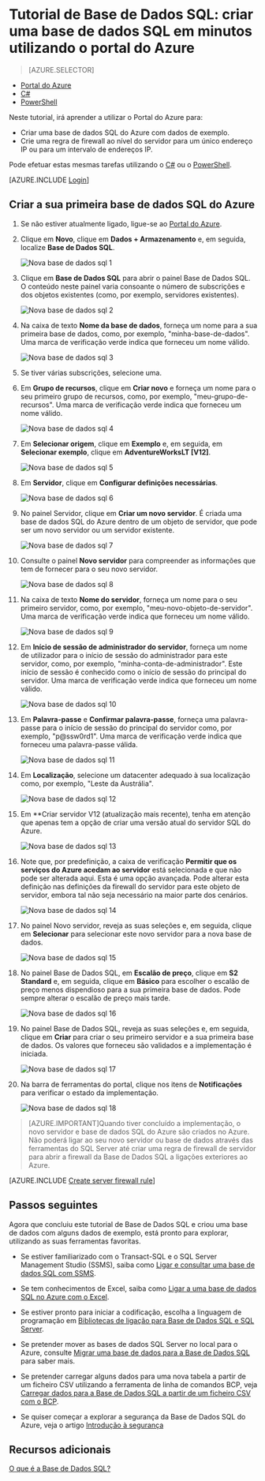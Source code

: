 <properties
    pageTitle="Tutorial de Base de Dados SQL: criar uma base de dados SQL | Microsoft Azure"
    description="Saiba como configurar um servidor lógico de Base de dados SQL, uma regra de firewall do servidor, uma base de dados SQL e dados de exemplo. Além disso, saiba como ligar-se com ferramentas de cliente, configurar utilizadores e como configurar uma regra de firewall de base de dados."
    keywords="tutorial de base de dados sql, criar uma base de dados sql"
    services="sql-database"
    documentationCenter=""
    authors="CarlRabeler"
    manager="jhubbard"
    editor=""/>


<tags
    ms.service="sql-database"
    ms.workload="data-management"
    ms.tgt_pltfrm="na"
    ms.devlang="na"
    ms.topic="hero-article"
    ms.date="09/07/2016"
    ms.author="carlrab"/>


# Tutorial de Base de Dados SQL: criar uma base de dados SQL em minutos utilizando o portal do Azure

> [AZURE.SELECTOR]
- [Portal do Azure](sql-database-get-started.md)
- [C#](sql-database-get-started-csharp.md)
- [PowerShell](sql-database-get-started-powershell.md)

Neste tutorial, irá aprender a utilizar o Portal do Azure para:

- Criar uma base de dados SQL do Azure com dados de exemplo.
- Crie uma regra de firewall ao nível do servidor para um único endereço IP ou para um intervalo de endereços IP.

Pode efetuar estas mesmas tarefas utilizando o [C#](sql-database-get-started-csharp.md) ou o [PowerShell](sql-database-get-started-powershell.md).

[AZURE.INCLUDE [Login](../../includes/azure-getting-started-portal-login.md)]

<a name="create-logical-server-bk"></a>

## Criar a sua primeira base de dados SQL do Azure 

1. Se não estiver atualmente ligado, ligue-se ao [Portal do Azure](http://portal.azure.com).
2. Clique em **Novo**, clique em **Dados + Armazenamento** e, em seguida, localize **Base de Dados SQL**.

    ![Nova base de dados sql 1](./media/sql-database-get-started/sql-database-new-database-1.png)

3. Clique em **Base de Dados SQL** para abrir o painel Base de Dados SQL. O conteúdo neste painel varia consoante o número de subscrições e dos objetos existentes (como, por exemplo, servidores existentes).

    ![Nova base de dados sql 2](./media/sql-database-get-started/sql-database-new-database-2.png)

4. Na caixa de texto **Nome da base de dados**, forneça um nome para a sua primeira base de dados, como, por exemplo, "minha-base-de-dados". Uma marca de verificação verde indica que forneceu um nome válido.

    ![Nova base de dados sql 3](./media/sql-database-get-started/sql-database-new-database-3.png)

5. Se tiver várias subscrições, selecione uma.
6. Em **Grupo de recursos**, clique em **Criar novo** e forneça um nome para o seu primeiro grupo de recursos, como, por exemplo, "meu-grupo-de-recursos". Uma marca de verificação verde indica que forneceu um nome válido.

    ![Nova base de dados sql 4](./media/sql-database-get-started/sql-database-new-database-4.png)

7. Em **Selecionar origem**, clique em **Exemplo** e, em seguida, em **Selecionar exemplo**, clique em **AdventureWorksLT [V12]**.

    ![Nova base de dados sql 5](./media/sql-database-get-started/sql-database-new-database-5.png)

8. Em **Servidor**, clique em **Configurar definições necessárias**.

    ![Nova base de dados sql 6](./media/sql-database-get-started/sql-database-new-database-6.png)

9. No painel Servidor, clique em **Criar um novo servidor**. É criada uma base de dados SQL do Azure dentro de um objeto de servidor, que pode ser um novo servidor ou um servidor existente.

    ![Nova base de dados sql 7](./media/sql-database-get-started/sql-database-new-database-7.png)

10. Consulte o painel **Novo servidor** para compreender as informações que tem de fornecer para o seu novo servidor.

    ![Nova base de dados sql 8](./media/sql-database-get-started/sql-database-new-database-8.png)

11. Na caixa de texto **Nome do servidor**, forneça um nome para o seu primeiro servidor, como, por exemplo, "meu-novo-objeto-de-servidor". Uma marca de verificação verde indica que forneceu um nome válido.

    ![Nova base de dados sql 9](./media/sql-database-get-started/sql-database-new-database-9.png)
 
12. Em **Início de sessão de administrador do servidor**, forneça um nome de utilizador para o início de sessão do administrador para este servidor, como, por exemplo, "minha-conta-de-administrador". Este início de sessão é conhecido como o início de sessão do principal do servidor. Uma marca de verificação verde indica que forneceu um nome válido.

    ![Nova base de dados sql 10](./media/sql-database-get-started/sql-database-new-database-10.png)

13. Em **Palavra-passe** e **Confirmar palavra-passe**, forneça uma palavra-passe para o início de sessão do principal do servidor como, por exemplo, "p@ssw0rd1". Uma marca de verificação verde indica que forneceu uma palavra-passe válida.

    ![Nova base de dados sql 11](./media/sql-database-get-started/sql-database-new-database-11.png)
 
14. Em **Localização**, selecione um datacenter adequado à sua localização como, por exemplo, "Leste da Austrália".

    ![Nova base de dados sql 12](./media/sql-database-get-started/sql-database-new-database-12.png)

15. Em **Criar servidor V12 (atualização mais recente), tenha em atenção que apenas tem a opção de criar uma versão atual do servidor SQL do Azure.

    ![Nova base de dados sql 13](./media/sql-database-get-started/sql-database-new-database-13.png)

16. Note que, por predefinição, a caixa de verificação **Permitir que os serviços do Azure acedam ao servidor** está selecionada e que não pode ser alterada aqui. Esta é uma opção avançada. Pode alterar esta definição nas definições da firewall do servidor para este objeto de servidor, embora tal não seja necessário na maior parte dos cenários.

    ![Nova base de dados sql 14](./media/sql-database-get-started/sql-database-new-database-14.png)

17. No painel Novo servidor, reveja as suas seleções e, em seguida, clique em **Selecionar** para selecionar este novo servidor para a nova base de dados.

    ![Nova base de dados sql 15](./media/sql-database-get-started/sql-database-new-database-15.png)

18. No painel Base de Dados SQL, em **Escalão de preço**, clique em **S2 Standard** e, em seguida, clique em **Básico** para escolher o escalão de preço menos dispendioso para a sua primeira base de dados. Pode sempre alterar o escalão de preço mais tarde.

    ![Nova base de dados sql 16](./media/sql-database-get-started/sql-database-new-database-16.png)

19. No painel Base de Dados SQL, reveja as suas seleções e, em seguida, clique em **Criar** para criar o seu primeiro servidor e a sua primeira base de dados. Os valores que forneceu são validados e a implementação é iniciada.

    ![Nova base de dados sql 17](./media/sql-database-get-started/sql-database-new-database-17.png)

20. Na barra de ferramentas do portal, clique nos itens de **Notificações** para verificar o estado da implementação.

    ![Nova base de dados sql 18](./media/sql-database-get-started/sql-database-new-database-18.png)

>[AZURE.IMPORTANT]Quando tiver concluído a implementação, o novo servidor e base de dados SQL do Azure são criados no Azure. Não poderá ligar ao seu novo servidor ou base de dados através das ferramentas do SQL Server até criar uma regra de firewall de servidor para abrir a firewall da Base de Dados SQL a ligações exteriores ao Azure.

[AZURE.INCLUDE [Create server firewall rule](../../includes/sql-database-create-new-server-firewall-portal.md)]

## Passos seguintes
Agora que concluiu este tutorial de Base de Dados SQL e criou uma base de dados com alguns dados de exemplo, está pronto para explorar, utilizando as suas ferramentas favoritas.

- Se estiver familiarizado com o Transact-SQL e o SQL Server Management Studio (SSMS), saiba como [Ligar e consultar uma base de dados SQL com SSMS](sql-database-connect-query-ssms.md).

- Se tem conhecimentos de Excel, saiba como [Ligar a uma base de dados SQL no Azure com o Excel](sql-database-connect-excel.md).

- Se estiver pronto para iniciar a codificação, escolha a linguagem de programação em [Bibliotecas de ligação para Base de Dados SQL e SQL Server](sql-database-libraries.md).

- Se pretender mover as bases de dados SQL Server no local para o Azure, consulte [Migrar uma base de dados para a Base de Dados SQL](sql-database-cloud-migrate.md) para saber mais.

- Se pretender carregar alguns dados para uma nova tabela a partir de um ficheiro CSV utilizando a ferramenta de linha de comandos BCP, veja [Carregar dados para a Base de Dados SQL a partir de um ficheiro CSV com o BCP](sql-database-load-from-csv-with-bcp.md).

- Se quiser começar a explorar a segurança da Base de Dados SQL do Azure, veja o artigo [Introdução à segurança](sql-database-get-started-security.md)


## Recursos adicionais

[O que é a Base de Dados SQL?](sql-database-technical-overview.md)



<!--HONumber=sep16_HO2-->



